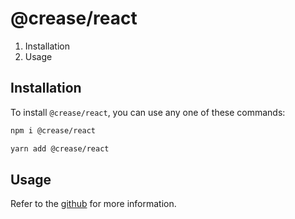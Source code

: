 # @crease/react

1. Installation
2. Usage

## Installation

To install `@crease/react`, you can use any one of these commands:

```bash
npm i @crease/react
```

```bash
yarn add @crease/react
```

## Usage

Refer to the [github](https://github.com/boiwantlearncode/crease) for more information.
